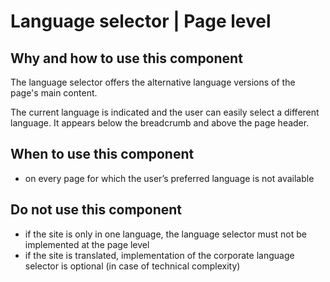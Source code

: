 # Language selector | Page level

## Why and how to use this component

The language selector offers the alternative language versions of the page's
main content.

The current language is indicated and the user can easily select a different
language. It appears below the breadcrumb and above the page header.

## When to use this component

* on every page for which the user’s preferred language is not available

## Do not use this component

* if the site is only in one language, the language selector must not be
  implemented at the page level
* if the site is translated, implementation of the corporate language selector
  is optional (in case of technical complexity)
